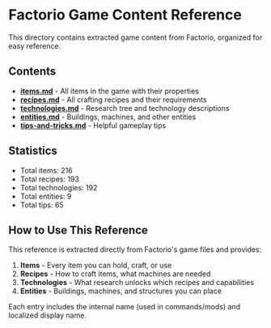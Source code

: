 # Factorio Game Content Reference

This directory contains extracted game content from Factorio, organized for easy reference.

## Contents

- **[items.md](items.md)** - All items in the game with their properties
- **[recipes.md](recipes.md)** - All crafting recipes and their requirements
- **[technologies.md](technologies.md)** - Research tree and technology descriptions
- **[entities.md](entities.md)** - Buildings, machines, and other entities
- **[tips-and-tricks.md](tips-and-tricks.md)** - Helpful gameplay tips

## Statistics

- Total items: 216
- Total recipes: 193
- Total technologies: 192
- Total entities: 9
- Total tips: 65

## How to Use This Reference

This reference is extracted directly from Factorio's game files and provides:

1. **Items** - Every item you can hold, craft, or use
2. **Recipes** - How to craft items, what machines are needed
3. **Technologies** - What research unlocks which recipes and capabilities
4. **Entities** - Buildings, machines, and structures you can place

Each entry includes the internal name (used in commands/mods) and localized display name.
